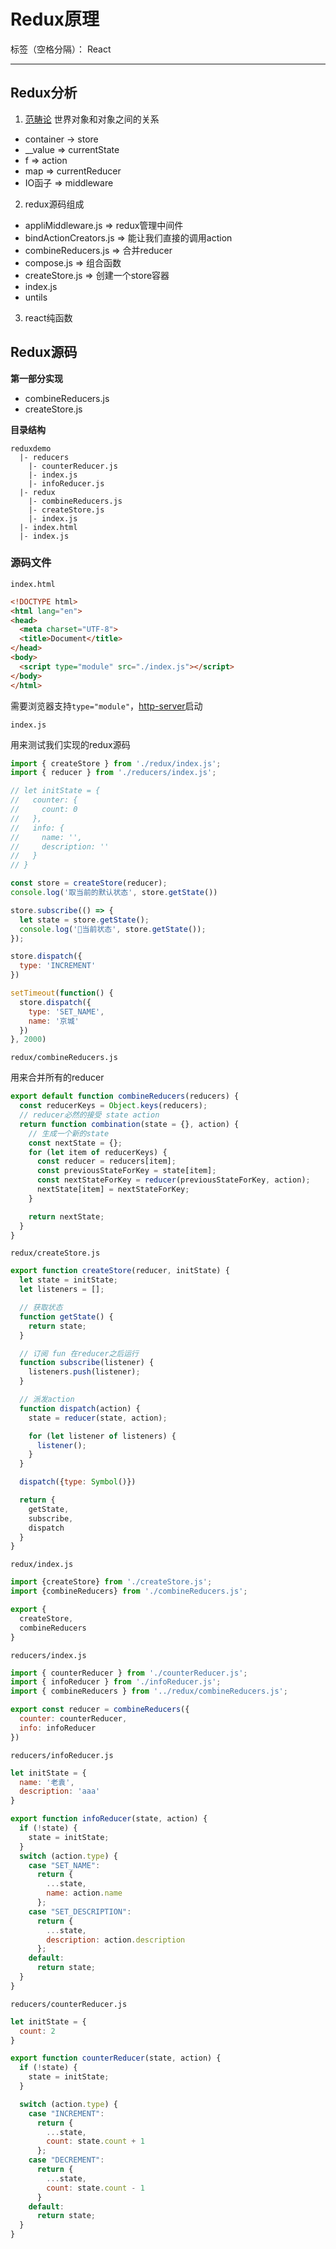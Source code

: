 ﻿# Redux原理

标签（空格分隔）： React

---

<h2>Redux分析</h2>

1. [范畴论](https://github.com/rel-start/Notes/blob/master/ECMAScript/JS%20Functional%20Programming.md) 世界对象和对象之间的关系
 - container -> store
 - __value => currentState
 - f => action
 - map => currentReducer
 - IO函子 => middleware
2. redux源码组成
 - appliMiddleware.js => redux管理中间件
 - bindActionCreators.js => 能让我们直接的调用action
 - combineReducers.js => 合并reducer
 - compose.js => 组合函数
 - createStore.js => 创建一个store容器
 - index.js
 - untils
3. react纯函数


<h2>Redux源码</h2>

**第一部分实现**

- combineReducers.js
- createStore.js

**目录结构**

    reduxdemo
      |- reducers
        |- counterReducer.js
        |- index.js
        |- infoReducer.js
      |- redux
        |- combineReducers.js
        |- createStore.js
        |- index.js
      |- index.html
      |- index.js

<h3>源码文件</h3>

`index.html`

```html
<!DOCTYPE html>
<html lang="en">
<head>
  <meta charset="UTF-8">
  <title>Document</title>
</head>
<body>
  <script type="module" src="./index.js"></script>
</body>
</html>
```

需要浏览器支持`type="module"`，[http-server](https://www.npmjs.com/package/http-server)启动

`index.js`

用来测试我们实现的redux源码

```javascript
import { createStore } from './redux/index.js';
import { reducer } from './reducers/index.js';

// let initState = {
//   counter: {
//     count: 0
//   },
//   info: {
//     name: '',
//     description: ''
//   }
// }

const store = createStore(reducer);
console.log('取当前的默认状态', store.getState())

store.subscribe(() => {
  let state = store.getState();
  console.log('🚗当前状态', store.getState());
});

store.dispatch({
  type: 'INCREMENT'
})

setTimeout(function() {
  store.dispatch({
    type: 'SET_NAME',
    name: '京城'
  })
}, 2000)
```

`redux/combineReducers.js`

用来合并所有的reducer

```javascript
export default function combineReducers(reducers) {
  const reducerKeys = Object.keys(reducers);
  // reducer必然的接受 state action
  return function combination(state = {}, action) {
    // 生成一个新的state
    const nextState = {};
    for (let item of reducerKeys) {
      const reducer = reducers[item];
      const previousStateForKey = state[item];
      const nextStateForKey = reducer(previousStateForKey, action);
      nextState[item] = nextStateForKey;
    }

    return nextState;
  }
}
```

`redux/createStore.js`

```javascript
export function createStore(reducer, initState) {
  let state = initState;
  let listeners = [];

  // 获取状态
  function getState() {
    return state;
  }

  // 订阅 fun 在reducer之后运行
  function subscribe(listener) {
    listeners.push(listener);
  }

  // 派发action
  function dispatch(action) {
    state = reducer(state, action);

    for (let listener of listeners) {
      listener();
    }
  }

  dispatch({type: Symbol()})

  return {
    getState,
    subscribe,
    dispatch
  }
}
```

`redux/index.js`

```javascript
import {createStore} from './createStore.js';
import {combineReducers} from './combineReducers.js';

export {
  createStore,
  combineReducers
}
```

`reducers/index.js`

```javascript
import { counterReducer } from './counterReducer.js';
import { infoReducer } from './infoReducer.js';
import { combineReducers } from '../redux/combineReducers.js';

export const reducer = combineReducers({
  counter: counterReducer,
  info: infoReducer
})
```

`reducers/infoReducer.js`

```javascript
let initState = {
  name: '老袁',
  description: 'aaa'
}

export function infoReducer(state, action) {
  if (!state) {
    state = initState;
  }
  switch (action.type) {
    case "SET_NAME":
      return {
        ...state,
        name: action.name
      };
    case "SET_DESCRIPTION":
      return {
        ...state,
        description: action.description
      };
    default:
      return state;
  }
}
```

`reducers/counterReducer.js`

```javascript
let initState = {
  count: 2
}

export function counterReducer(state, action) {
  if (!state) {
    state = initState;
  }

  switch (action.type) {
    case "INCREMENT":
      return {
        ...state,
        count: state.count + 1
      };
    case "DECREMENT":
      return {
        ...state,
        count: state.count - 1
      }
    default:
      return state;
  }
}
```